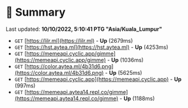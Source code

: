 # 📖 Summary
Last updated: **10/10/2022, 5:10:41 PTG "Asia/Kuala_Lumpur"**

- `GET` [https://lilr.ml](https://lilr.ml) - **Up** (2679ms)
- `GET` [https://hst.aytea.ml](https://hst.aytea.ml) - **Up** (4253ms)
- `GET` [https://memeapi.cyclic.app/gimme](https://memeapi.cyclic.app/gimme) - **Up** (1036ms)
- `GET` [https://color.aytea.ml/4b31d6.png](https://color.aytea.ml/4b31d6.png) - **Up** (5625ms)
- `GET` [https://memeapi.cyclic.app](https://memeapi.cyclic.app) - **Up** (997ms)
- `GET` [https://memeapi.aytea14.repl.co/gimme](https://memeapi.aytea14.repl.co/gimme) - **Up** (1188ms)
